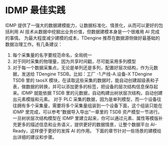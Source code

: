 # IDMP 最佳实践

IDMP 提供了一强大的数据建模能力，让数据标准化、情景化，从而可以更好的包括利用 AI 技术从数据中挖掘出业务价值，但数据建模本身是一个很难用 AI 完成的事情。
为最大程度减少建模的成本，TDengine 推荐在数据源侧做好最基础的数据治理工作。有几条建议：

1. 每个采集量的名字要规范命名，全局统一
2. 对于同时采集的物理量，因为共享时间戳，尽可能采用多列模型
3. 对于每一个数据采集点，无论是单列还是多列，配置好层次结构，作为元数据，发送给 TDengine TSDB。比如：工厂 -1.产线-A.设备-X
TDengine TSDB 里的 taosX 模块，在读取这些采集的数据时，能自动创建超级表和子表，做数据的转换，并可以添加更多的标签，把设备的层次结构信息保存起来。IDMP 就能依据 TSDB 里的元数据，自动构建出树状层次结构，自动创建出元素模版和元素。
对于 PLC 采集的数据，因为是单列模型，而一个设备往往拥有多个采集量，需要将多个采集量组装到一个设备下面，这个组装只能在 IDMP 里完成，可以参考“数据导入导出”一章里的 TSDB 资产模型一节进行。
一旦树状层次结构模型在 IDMP 里建立起来，你可以通过元素、属性等模版补充更多的描述信息和业务语义，提供更好的数据情景，让整个数据平台 AI-Ready，这样便于更好的发挥 AI 的作用。
下面的章节针对一些场景的建模给出详细的建议和步骤。
